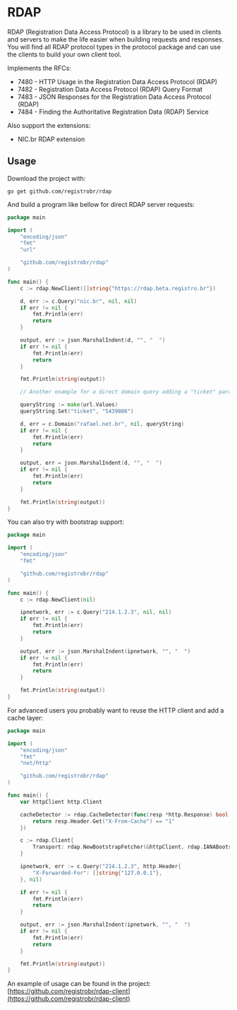 RDAP
====

RDAP (Registration Data Access Protocol) is a library to be used in clients and
servers to make the life easier when building requests and responses. You will
find all RDAP protocol types in the protocol package and can use the clients to
build your own client tool.

Implements the RFCs:
  * 7480 - HTTP Usage in the Registration Data Access Protocol (RDAP)
  * 7482 - Registration Data Access Protocol (RDAP) Query Format
  * 7483 - JSON Responses for the Registration Data Access Protocol (RDAP)
  * 7484 - Finding the Authoritative Registration Data (RDAP) Service

Also support the extensions:
  * NIC.br RDAP extension

Usage
-----

Download the project with:

```
go get github.com/registrobr/rdap
```

And build a program like bellow for direct RDAP server requests:

```go
package main

import (
	"encoding/json"
	"fmt"
	"url"

	"github.com/registrobr/rdap"
)

func main() {
	c := rdap.NewClient([]string{"https://rdap.beta.registro.br"})

	d, err := c.Query("nic.br", nil, nil)
	if err != nil {
		fmt.Println(err)
		return
	}

	output, err := json.MarshalIndent(d, "", "  ")
	if err != nil {
		fmt.Println(err)
		return
	}

	fmt.Println(string(output))

	// Another example for a direct domain query adding a "ticket" parameter

	queryString := make(url.Values)
	queryString.Set("ticket", "5439886")

	d, err = c.Domain("rafael.net.br", nil, queryString)
	if err != nil {
		fmt.Println(err)
		return
	}

	output, err = json.MarshalIndent(d, "", "  ")
	if err != nil {
		fmt.Println(err)
		return
	}

	fmt.Println(string(output))
}
```

You can also try with bootstrap support:

```go
package main

import (
	"encoding/json"
	"fmt"

	"github.com/registrobr/rdap"
)

func main() {
	c := rdap.NewClient(nil)

	ipnetwork, err := c.Query("214.1.2.3", nil, nil)
	if err != nil {
		fmt.Println(err)
		return
	}

	output, err := json.MarshalIndent(ipnetwork, "", "  ")
	if err != nil {
		fmt.Println(err)
		return
	}

	fmt.Println(string(output))
}
```

For advanced users you probably want to reuse the HTTP client and add a cache
layer:

```go
package main

import (
	"encoding/json"
	"fmt"
	"net/http"

	"github.com/registrobr/rdap"
)

func main() {
	var httpClient http.Client

	cacheDetector := rdap.CacheDetector(func(resp *http.Response) bool {
		return resp.Header.Get("X-From-Cache") == "1"
	})

	c := rdap.Client{
		Transport: rdap.NewBootstrapFetcher(&httpClient, rdap.IANABootstrap, cacheDetector),
	}

	ipnetwork, err := c.Query("214.1.2.3", http.Header{
		"X-Forwarded-For": []string{"127.0.0.1"},
	}, nil)

	if err != nil {
		fmt.Println(err)
		return
	}

	output, err := json.MarshalIndent(ipnetwork, "", "  ")
	if err != nil {
		fmt.Println(err)
		return
	}

	fmt.Println(string(output))
}
```

An example of usage can be found in the project:
[https://github.com/registrobr/rdap-client](https://github.com/registrobr/rdap-client)
